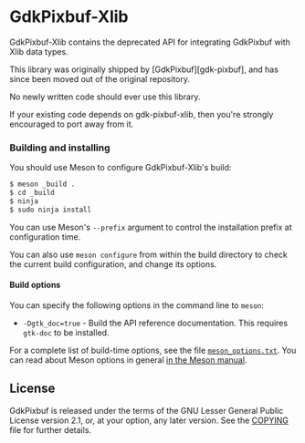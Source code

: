 GdkPixbuf-Xlib
==============

GdkPixbuf-Xlib contains the deprecated API for integrating GdkPixbuf with
Xlib data types.

This library was originally shipped by [GdkPixbuf][gdk-pixbuf], and has
since been moved out of the original repository.

No newly written code should ever use this library.

If your existing code depends on gdk-pixbuf-xlib, then you're strongly
encouraged to port away from it.

### Building and installing

You should use Meson to configure GdkPixbuf-Xlib's build:

```sh
$ meson _build .
$ cd _build
$ ninja
$ sudo ninja install
```

You can use Meson's `--prefix` argument to control the installation prefix
at configuration time.

You can also use `meson configure` from within the build directory to
check the current build configuration, and change its options.

#### Build options

You can specify the following options in the command line to `meson`:

 * `-Dgtk_doc=true` - Build the API reference documentation.  This
   requires `gtk-doc` to be installed.

For a complete list of build-time options, see the file
[`meson_options.txt`](meson_options.txt).  You can read about Meson
options in general [in the Meson manual](http://mesonbuild.com/Build-options.html).

## License

GdkPixbuf is released under the terms of the GNU Lesser General Public
License version 2.1, or, at your option, any later version. See the
[COPYING](./COPYING) file for further details.
